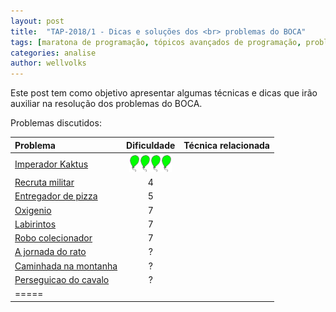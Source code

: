 ```yaml
---
layout: post
title:  "TAP-2018/1 - Dicas e soluções dos <br> problemas do BOCA"
tags: [maratona de programação, tópicos avançados de programação, problemset, analise]
categories: analise
author: wellvolks
---
```


Este post tem como objetivo apresentar algumas técnicas e dicas que irão auxiliar na resolução dos problemas do BOCA.

Problemas discutidos:

| Problema                                 | Dificuldade   | Técnica relacionada                 |
|:-----------------------------------------|:-------------:|------------------------------------:|
|<a href="#rain">	Imperador Kaktus</a>     |      ![1]![1]![1]![1]       |                           |
|<a href="#artskjid">	Recruta militar</a>  | 4             |                 |
|<a href="#hungry">Entregador de pizza</a> | 5             |                              |
|<a href="#solar">Oxigenio</a>             | 7             |             |
|<a href="#code">	Labirintos</a>           | 7             |  |
|<a href="#convidado">Robo colecionador</a>| 7             |             |
|<a href="#festa">A jornada do rato</a>    | ?             |                                    |
|<a href="#festa">Caminhada na montanha</a>| ?             |                                    |
|<a href="#festa">Perseguicao do cavalo</a>| ?             |                                   |
|=====

<br>

 [1]: /_assets/images/balao.png 
 
